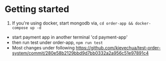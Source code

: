 # Getting started

1. If you're using docker, start mongodb via, `cd order-app && docker-compose up -d`
- start payment app in another terminal 'cd payment-app'
- then run test under order-app, `npm run test`
- Most changes under following https://github.com/kievechua/test-order-system/commit/280e58b2129bbd9d7bb0332a2a956c51e97891c4
